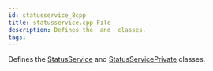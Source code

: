 ```yaml
---
id: statusservice_8cpp
title: statusservice.cpp File
description: Defines the  and  classes.
tags:
---
```

Defines the <a href="classStatusService">StatusService</a> and <a href="classStatusServicePrivate">StatusServicePrivate</a> classes.
